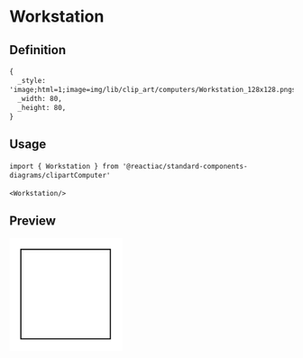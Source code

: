 # Workstation

## Definition

```
{
  _style: 'image;html=1;image=img/lib/clip_art/computers/Workstation_128x128.pngstrokeColor=none;',
  _width: 80,
  _height: 80,
}
```

## Usage

```
import { Workstation } from '@reactiac/standard-components-diagrams/clipartComputer'

<Workstation/>
```

## Preview

<img src="./workstation.png" width="200"/>
